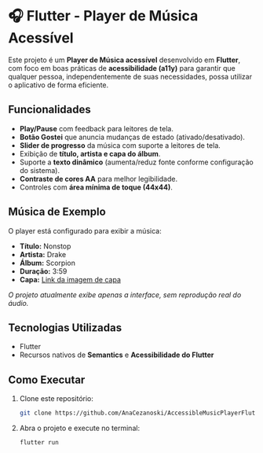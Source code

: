 # 🎧 Flutter - Player de Música Acessível  

Este projeto é um **Player de Música acessível** desenvolvido em **Flutter**, com foco em boas práticas de **acessibilidade (a11y)** para garantir que qualquer pessoa, independentemente de suas necessidades, possa utilizar o aplicativo de forma eficiente.  

## Funcionalidades  

-  **Play/Pause** com feedback para leitores de tela.  
-  **Botão Gostei** que anuncia mudanças de estado (ativado/desativado).  
-  **Slider de progresso** da música com suporte a leitores de tela.  
-  Exibição de **título, artista e capa do álbum**.  
-  Suporte a **texto dinâmico** (aumenta/reduz fonte conforme configuração do sistema).  
-  **Contraste de cores AA** para melhor legibilidade.  
-  Controles com **área mínima de toque (44x44)**.  

## Música de Exemplo  

O player está configurado para exibir a música:  

- **Título:** Nonstop  
- **Artista:** Drake  
- **Álbum:** Scorpion  
- **Duração:** 3:59  
- **Capa:** [Link da imagem de capa](https://upload.wikimedia.org/wikipedia/pt/c/c2/Scorpion_Drake.jpg)  

 *O projeto atualmente exibe apenas a interface, sem reprodução real do áudio.*  

## Tecnologias Utilizadas  

- Flutter 
- Recursos nativos de **Semantics** e **Acessibilidade do Flutter**  

## Como Executar  

1. Clone este repositório:  
   ```bash
   git clone https://github.com/AnaCezanoski/AccessibleMusicPlayerFlutter.git

2. Abra o projeto e execute no terminal:
   ```bash
   flutter run
